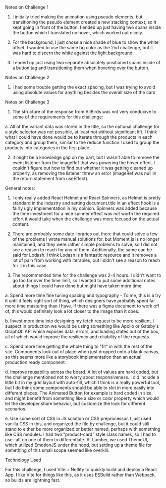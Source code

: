 Notes on Challenge 1

1. I initially tried making the animation using pseudo elements, but transitioning the pseudo element created a new stacking context, so it kept going in front of the button. I ended up just having two spans inside the button which I translated on hover, which worked out nicely.

2. For the background, I just chose a nice shade of blue to show the white offset. I wanted to use the same bg color as the 2nd challenge, but it was hard to discern the white against the light background.

3. I ended up just using two separate absolutely positioned spans inside of a button tag and transitioning them when hovering over the button.

Notes on Challenge 2

1. I had some trouble getting the exact spacing, but I was trying to avoid using absolute values for anything besides the overall size of the card

Notes on Challenge 3

1. The structure of the response from AllBirds was not very conducive to some of the requirements for this challenge:

a. All of the variant data was stored in the title, so the optional challenge for a style selector was not possible, at least not without significant lift. I think what I could have done would be to iterate through the products in each category and group them, similar to the reduce function I used to group the products into categories in the first place.

2. It might be a knowledge gap on my part, but I wasn't able to remove the event listener from the imageRef that was powering the hover effect. I couldn't figure out how to find out whether it was getting cleaned up properly, as removing the listener threw an error (imageRef was null in the return statement from useEffect).

General notes:

1. I only really added React Helmet and React Spinners, as Helmet is pretty standard in the industry and setting document.title in an effect hook is a fairly ugly implementation in my opinion. Spinners was added because the time investment for a nice spinner effect was not worth the required effort it would take when the challenge was more focused on the actual content.

2. There are probably some date libraries out there that could solve a few of the problems I wrote manual solutions for, but Moment.js is no longer maintained, and they were rather simple problems to solve, so I did not see a reason to reach for any of them. Additionally, the same can be said for Lodash. I think Lodash is a fantastic resource and it removes a lot of pain from working with iterables, but I didn't see a reason to reach for it in this case.

3. The recommended time for the challenge was 2-4 hours. I didn't want to go too far over the time limit, so I wanted to put some additional notes about things I could have done but might have taken more time:

a. Spend more time fine tuning spacing and typography - To me, this is a try it until it feels right sort of thing, which designers have probably spent far more time mastering than I have. If there was a figma document to work off of, this would definitely look a lot closer to the image than it does.

b. Invest more time into designing my fetch request to be more resilient. I suspect in production we would be using something like Apollo or Gatsby's GraphQL API which exposes data, errors, and loading states out of the box, all of which would improve the resiliency and reliability of the requests.

c. Spend more time getting the whole thing to "fit" in with the rest of the site. Components look out of place when just dropped onto a blank canvas, so this seems more like a storybook implementation than an actual production ready component.

d. Improve reusability across the board. A lot of values are hard coded, but the challenge mentioned not to worry about responsiveness. I did include a little bit in my grid layout with auto-fill, which I think is a really powerful tool, but I do think some components should be able to slot in more easily into different places. The Animated Button for example is hard coded in size, and might benefit from something like a size or color property which would let the developer share behavior, but customize the look for different scenarios.

e. Use some sort of CSS in JS solution or CSS preprocessor. I just used vanilla CSS in this, and organized the file by challenge, but it could still stand to either be more organized or better named, perhaps with something like CSS modules. I had two "product-card" style class names, so I had to use -alt on one of them to differentiate. At Lumber, we used ThemeUI, which utilized EmotionJS under the hood, but setting up a theme file for something of this small scope seemed like overkill.

Technology Used

For this challenge, I used Vite + Netlify to quickly build and deploy a React App. I like Vite for things like this, as it uses ESBuild rather than Webpack, so builds are lightning fast.
